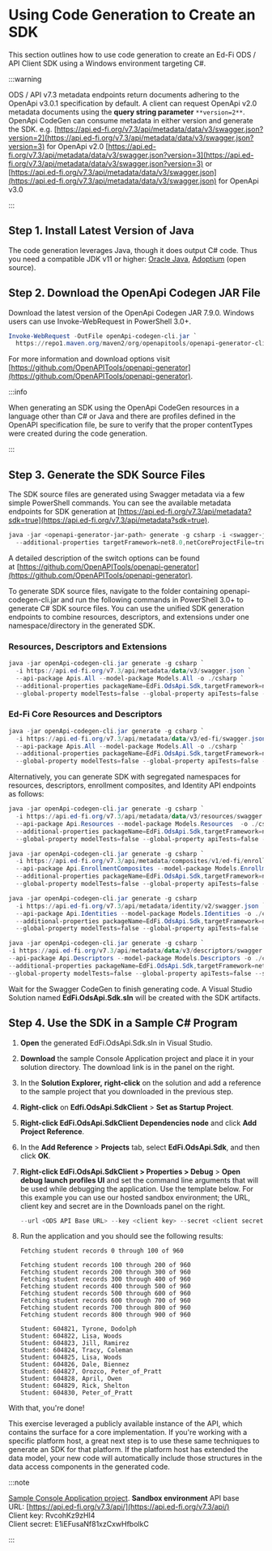 # Using Code Generation to Create an SDK

This section outlines how to use code generation to create an Ed-Fi ODS / API
Client SDK using a Windows environment targeting C#.

:::warning

ODS / API v7.3 metadata endpoints return documents adhering to the OpenApi
v3.0.1 specification by default. A client can request OpenApi v2.0 metadata
documents using the **query string parameter** `**version=2**`. OpenApi CodeGen
can consume metadata in either version and generate the SDK. e.g.
[https://api.ed-fi.org/v7.3/api/metadata/data/v3/swagger.json?version=2](https://api.ed-fi.org/v7.3/api/metadata/data/v3/swagger.json?version=3)
for OpenApi v2.0
[https://api.ed-fi.org/v7.3/api/metadata/data/v3/swagger.json?version=3](https://api.ed-fi.org/v7.3/api/metadata/data/v3/swagger.json?version=3)
or
[https://api.ed-fi.org/v7.3/api/metadata/data/v3/swagger.json](https://api.ed-fi.org/v7.3/api/metadata/data/v3/swagger.json)
for OpenApi v3.0

:::

## Step 1. Install Latest Version of Java

The code generation leverages Java, though it does output C# code. Thus you need
a compatible JDK v11 or higher: [Oracle
Java](https://www.oracle.com/java/technologies/downloads/),
[Adoptium](https://adoptium.net/) (open source).

## Step 2. Download the OpenApi Codegen JAR File

Download the latest version of the OpenApi Codegen JAR 7.9.0. Windows users can
use Invoke-WebRequest in PowerShell 3.0+.

```powershell
Invoke-WebRequest -OutFile openApi-codegen-cli.jar `
  https://repo1.maven.org/maven2/org/openapitools/openapi-generator-cli/7.9.0/openapi-generator-cli-7.9.0.jar
```

For more information and download options visit
[https://github.com/OpenAPITools/openapi-generator](https://github.com/OpenAPITools/openapi-generator).

:::info

When generating an SDK using the OpenApi CodeGen resources in a
language other than C# or Java and there are profiles defined in the OpenAPI
specification file, be sure to verify that the proper contentTypes were
created during the code generation.

:::

## Step 3. Generate the SDK Source Files

The SDK source files are generated using Swagger metadata via a few simple
PowerShell commands. You can see the available metadata endpoints for SDK
generation
at [https://api.ed-fi.org/v7.3/api/metadata?sdk=true](https://api.ed-fi.org/v7.3/api/metadata?sdk=true).

```powershell
java -jar <openapi-generator-jar-path> generate -g csharp -i <swagger-json-url> `
  --additional-properties targetFramework=net8.0,netCoreProjectFile=true --skip-validate-spec
```

A detailed description of the switch options can be found
at [https://github.com/OpenAPITools/openapi-generator](https://github.com/OpenAPITools/openapi-generator).

To generate SDK source files, navigate to the folder containing
openapi-codegen-cli.jar and run the following commands in PowerShell 3.0+ to
generate C# SDK source files. You can use the unified SDK generation endpoints
to combine resources, descriptors, and extensions under one namespace/directory
in the generated SDK.

### Resources, Descriptors and Extensions

```powershell
java -jar openApi-codegen-cli.jar generate -g csharp `
  -i https://api.ed-fi.org/v7.3/api/metadata/data/v3/swagger.json `
  --api-package Apis.All --model-package Models.All -o ./csharp `
  --additional-properties packageName=EdFi.OdsApi.Sdk,targetFramework=net8.0,netCoreProjectFile=true `
  --global-property modelTests=false --global-property apiTests=false --skip-validate-spec
```

### Ed-Fi Core Resources and Descriptors

```powershell
java -jar openApi-codegen-cli.jar generate -g csharp `
  -i https://api.ed-fi.org/v7.3/api/metadata/data/v3/ed-fi/swagger.json `
  --api-package Apis.All --model-package Models.All -o ./csharp `
  --additional-properties packageName=EdFi.OdsApi.Sdk,targetFramework=net8.0,netCoreProjectFile=true `
  --global-property modelTests=false --global-property apiTests=false --skip-validate-spec
```

Alternatively, you can generate SDK with segregated namespaces for resources,
descriptors, enrollment composites, and Identity API endpoints as follows:

```powershell
java -jar openApi-codegen-cli.jar generate -g csharp `
  -i https://api.ed-fi.org/v7.3/api/metadata/data/v3/resources/swagger.json `
  --api-package Api.Resources --model-package Models.Resources  -o ./csharp `
  --additional-properties packageName=EdFi.OdsApi.Sdk,targetFramework=net8.0,netCoreProjectFile=true `
  --global-property modelTests=false --global-property apiTests=false --skip-validate-spec

java -jar openApi-codegen-cli.jar generate -g csharp `
  -i https://api.ed-fi.org/v7.3/api/metadata/composites/v1/ed-fi/enrollment/swagger.json `
  --api-package Api.EnrollmentComposites --model-package Models.EnrollmentComposites -o ./csharp `
  --additional-properties packageName=EdFi.OdsApi.Sdk,targetFramework=net8.0,netCoreProjectFile=true `
  --global-property modelTests=false --global-property apiTests=false --skip-validate-spec

java -jar openApi-codegen-cli.jar generate -g csharp
  -i https://api.ed-fi.org/v7.3/api/metadata/identity/v2/swagger.json `
  --api-package Api.Identities --model-package Models.Identities -o ./csharp `
  --additional-properties packageName=EdFi.OdsApi.Sdk,targetFramework=net8.0,netCoreProjectFile=true `
  --global-property modelTests=false --global-property apiTests=false --skip-validate-spec

java -jar openApi-codegen-cli.jar generate -g csharp `
-i https://api.ed-fi.org/v7.3/api/metadata/data/v3/descriptors/swagger.json `
--api-package Api.Descriptors --model-package Models.Descriptors -o ./csharp `
--additional-properties packageName=EdFi.OdsApi.Sdk,targetFramework=net8.0,netCoreProjectFile=true `
--global-property modelTests=false --global-property apiTests=false --skip-validate-spec
```

Wait for the Swagger CodeGen to finish generating code. A Visual Studio Solution
named **EdFi.OdsApi.Sdk.sln** will be created with the SDK artifacts.

## Step 4. Use the SDK in a Sample C# Program

1. **Open** the generated EdFi.OdsApi.Sdk.sln in Visual Studio.
2. **Download** the sample Console Application project and place it in your
    solution directory. The download link is in the panel on the right.
3. In the **Solution Explorer,** **right-click** on the solution and add a
    reference to the sample project that you downloaded in the previous step.
4. **Right-click** on **Edfi.OdsApi.SdkClient** \> **Set as Startup Project**.
5. **Right-click EdFi.OdsApi.SdkClient Dependencies node** and click **Add
    Project Reference**.
6. In the **Add Reference** > **Projects** tab, select **EdFi.OdsApi.Sdk**, and
    then click **OK**.
7. **Right-click EdFi.OdsApi.SdkClient > Properties > Debug** \> **Open debug
    launch profiles UI** and set the command line arguments that will be used
    while debugging the application. Use the template below. For this example
    you can use our hosted sandbox environment; the URL, client key and secret
    are in the Downloads panel on the right.

    ```powershell
    --url <ODS API Base URL> --key <client key> --secret <client secret>
    ```

8. Run the application and you should see the following results:

   ```none
   Fetching student records 0 through 100 of 960

   Fetching student records 100 through 200 of 960
   Fetching student records 200 through 300 of 960
   Fetching student records 300 through 400 of 960
   Fetching student records 400 through 500 of 960
   Fetching student records 500 through 600 of 960
   Fetching student records 600 through 700 of 960
   Fetching student records 700 through 800 of 960
   Fetching student records 800 through 900 of 960

   Student: 604821, Tyrone, Dodolph
   Student: 604822, Lisa, Woods
   Student: 604823, Jill, Ramirez
   Student: 604824, Tracy, Coleman
   Student: 604825, Lisa, Woods
   Student: 604826, Dale, Biennez
   Student: 604827, Orozco, Peter_of_Pratt
   Student: 604828, April, Owen
   Student: 604829, Rick, Shelton
   Student: 604830, Peter_of_Pratt
   ```

With that, you're done!

This exercise leveraged a publicly available instance of the API, which contains
the surface for a core implementation. If you're working with a specific
platform host, a great next step is to use these same techniques to generate an
SDK for that platform. If the platform host has extended the data model, your
new code will automatically include those structures in the data access
components in the generated code.

:::note

[Sample Console Application
project](https://github.com/Ed-Fi-Alliance-OSS/Ed-Fi-ODS-Implementation/tree/v7.3/Examples/Using%20the%20ODS%20API%20SDK).
**Sandbox environment** API base
URL: [https://api.ed-fi.org/v7.3/api/](https://api.ed-fi.org/v7.3/api/) \
Client key: RvcohKz9zHI4 \
Client secret: E1iEFusaNf81xzCxwHfbolkC

:::

